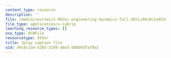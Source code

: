 ```yaml
---
content_type: resource
description: ''
file: /media/courses/2-003sc-engineering-dynamics-fall-2011/49c8c1a4526551d9a6e3b86d43faf9a1_6wPHoFjnYXI.vtt
file_type: application/x-subrip
learning_resource_types: []
ocw_type: OCWFile
resourcetype: Other
title: 3play caption file
uid: 49c8c1a4-5265-51d9-a6e3-b86d43faf9a1
---
```

